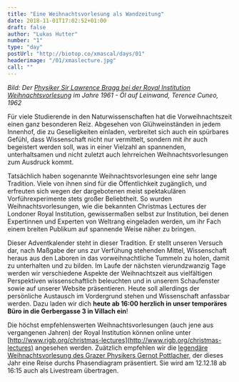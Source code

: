 ```yaml
---
title: "Eine Weihnachtsvorlesung als Wandzeitung"
date: 2018-11-01T17:02:52+01:00
draft: false
author: "Lukas Hutter"
number: "1"
type: "day"
postUrl: "http://biotop.co/xmascal/days/01"
headerimage: "/01/xmaslecture.jpg"
call: ""
---
```

*Bild: Der [Physiker Sir Lawrence Bragg bei der Royal Institution Weihnachtsvorlesung](https://www.thinglink.com/scene/459318726211141635?buttonSource=viewLimits) im Jahre 1961 - Öl auf Leinwand, Terence Cuneo, 1962*

Für viele Studierende in den Naturwissenschaften hat die Vorweihnachtszeit einen ganz besonderen Reiz. Abgesehen von Glühweinständen in jedem Innenhof, die zu Geselligkeiten einladen, verbreitet sich auch ein spürbares Gefühl, dass Wissenschaft nicht nur vermittelt, sondern mit ihr auch begeistert werden soll, was in einer Vielzahl an spannenden, unterhaltsamen und nicht zuletzt auch lehrreichen Weihnachtsvorlesungen zum Ausdruck kommt.

Tatsächlich haben sogenannte Weihnachtsvorlesungen eine sehr lange Tradition. Viele von ihnen sind für die Öffentlichkeit zugänglich, und erfreuten sich wegen der dargebotenen meist spektakulären Vorführexperimente stets großer Beliebtheit. So wurden Weihnachtsvorlesungen, wie die bekannten Christmas Lectures der Londoner Royal Institution, gewissermaßen selbst zur Institution, bei denen Expertinnen und Experten von Weltrang eingeladen werden, um ihr Fach einem breiten Publikum auf spannende Weise näher zu bringen.

Dieser Adventkalender steht in dieser Tradition. Er stellt unseren Versuch dar, nach Maßgabe der uns zur Verfühung stehenden Mittel, Wissenschaft heraus aus den Laboren in das vorweihnachtliche Tummeln zu holen, damit zu unterhalten und zu bilden. Im Laufe der nächsten vierundzwanzig Tage werden wir verschiedene Aspekte der Weihnachtszeit aus vielfältigen Perspektiven wissenschaftlich beleuchten und in unserem Schaufenster sowie auf unserer Website präsentieren. Heute soll allerdings der persönliche Austausch im Vordergrund stehen und Wissenschaft anfassbar werden. Dazu laden wir dich **heute ab 16:00 herzlich in unser temporäres Büro in die Gerbergasse 3 in Villach ein**!

Die höchst empfehlenswerten Weihnachtsvorlesungen (auch jene aus vergangenen Jahren) der Royal Institution können online unter [http://www.rigb.org/christmas-lectures](http://www.rigb.org/christmas-lectures) angesehen werden. Zuätzlich empfehlen wir die [legendäre Weihnachtsvorlesung des Grazer Physikers Gernot Pottlacher](https://www.facebook.com/events/207325456862661/?active_tab=about), der dieses Jahr eine Reise durchs Phasendiagram präsentiert. Sie wird am 12.12.18 ab 16:15 auch als Livestream übertragen.
<!--more-->
